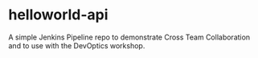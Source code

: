 # helloworld-api
A simple Jenkins Pipeline repo to demonstrate Cross Team Collaboration and to use with the DevOptics workshop.

